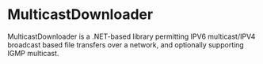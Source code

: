 # MulticastDownloader
MulticastDownloader is a .NET-based library permitting IPV6 multicast/IPV4 broadcast based file transfers over a network, and optionally supporting IGMP multicast.
